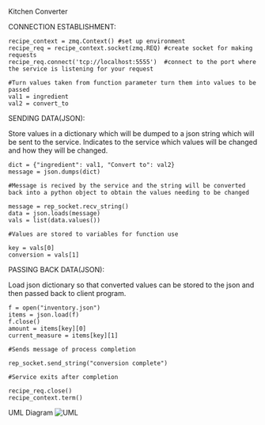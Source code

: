 Kitchen Converter

CONNECTION ESTABLISHMENT:
```
recipe_context = zmq.Context() #set up environment
recipe_req = recipe_context.socket(zmq.REQ) #create socket for making requests
recipe_req.connect('tcp://localhost:5555')  #connect to the port where the service is listening for your request

#Turn values taken from function parameter turn them into values to be passed
val1 = ingredient
val2 = convert_to
```
SENDING DATA(JSON):

Store values in a dictionary which will be dumped to a json string which will be sent to the service. Indicates to the service which values will be changed and how they will be changed.
```
dict = {"ingredient": val1, "Convert to": val2}
message = json.dumps(dict)

#Message is recived by the service and the string will be converted back into a python object to obtain the values needing to be changed

message = rep_socket.recv_string()
data = json.loads(message)
vals = list(data.values())

#Values are stored to variables for function use

key = vals[0]
conversion = vals[1]
```
PASSING BACK DATA(JSON):

Load json dictionary so that converted values can be stored to the json and then passed back to client program.
```
f = open("inventory.json")
items = json.load(f)
f.close()
amount = items[key][0]
current_measure = items[key][1]

#Sends message of process completion

rep_socket.send_string("conversion complete")

#Service exits after completion 

recipe_req.close()
recipe_context.term()
```
UML Diagram
![UML](https://github.com/user-attachments/assets/57b6abb7-b2a1-4abe-913a-288e07873b08)
